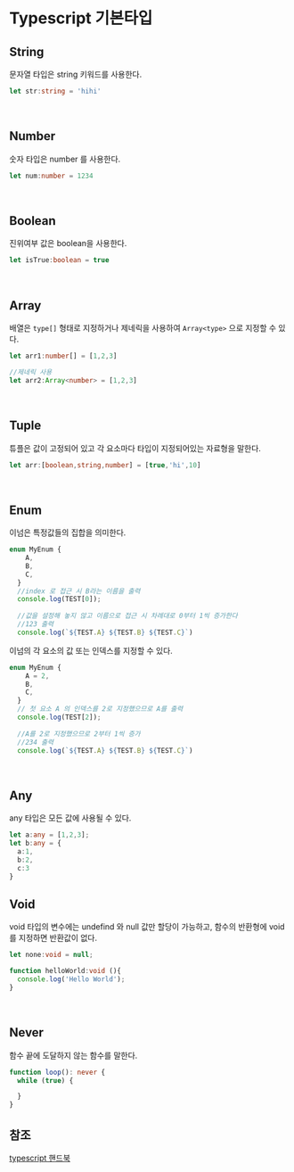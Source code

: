 # Typescript 기본타입

## String

문자열 타입은 string 키워드를 사용한다.

```typescript
let str:string = 'hihi'
```

<br>

## Number

숫자 타입은 number 를 사용한다.

```typescript
let num:number = 1234
```

<br>

## Boolean

진위여부 값은 boolean을 사용한다.

```typescript
let isTrue:boolean = true
```

<br>

## Array

배열은 `type[]` 형태로 지정하거나 제네릭을 사용하여 `Array<type>` 으로 지정할 수 있다.

```typescript
let arr1:number[] = [1,2,3]

//제네릭 사용
let arr2:Array<number> = [1,2,3]
```

<br>

## Tuple

튜플은 값이 고정되어 있고 각 요소마다 타입이 지정되어있는 자료형을 말한다.

```typescript
let arr:[boolean,string,number] = [true,'hi',10]
```

<br>

## Enum

이넘은 특정값들의 집합을 의미한다.

```typescript
enum MyEnum {
    A,
    B,
    C,
  }
  //index 로 접근 시 B라는 이름을 출력
  console.log(TEST[0]);
  
  //값을 설정해 놓지 않고 이름으로 접근 시 차례대로 0부터 1씩 증가한다
  //123 출력
  console.log(`${TEST.A} ${TEST.B} ${TEST.C}`)
```

이넘의 각 요소의 값 또는 인덱스를 지정할 수 있다.

```typescript
enum MyEnum {
    A = 2,
    B,
    C,
  }
  // 첫 요소 A 의 인덱스를 2로 지정했으므로 A를 출력
  console.log(TEST[2]);
  
  //A를 2로 지정했으므로 2부터 1씩 증가
  //234 출력
  console.log(`${TEST.A} ${TEST.B} ${TEST.C}`)
```

<br>

## Any

any 타입은 모든 값에 사용될 수 있다.

```typescript
let a:any = [1,2,3];
let b:any = {
  a:1,
  b:2,
  c:3
}
```

## Void

void 타입의 변수에는 undefind 와 null 값만 할당이 가능하고, 함수의 반환형에 void 를 지정하면 반환값이 없다.

```typescript
let none:void = null;

function helloWorld:void (){
  console.log('Hello World');
}
```

<br>

## Never

함수 끝에 도달하지 않는 함수를 말한다.

```typescript
function loop(): never {
  while (true) {

  }
}
```

## 참조
[typescript 핸드북](https://joshua1988.github.io/ts/guide/basic-types.html#void)
